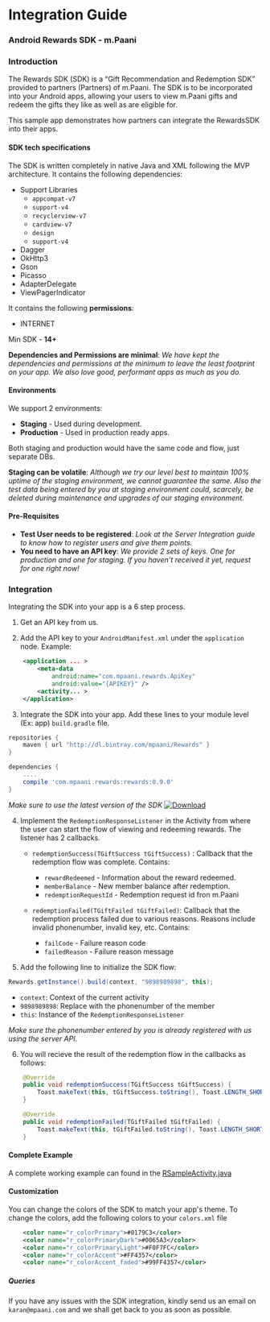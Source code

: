 # Integration Guide
### Android Rewards SDK - m.Paani

### Introduction
The Rewards SDK (SDK) is a “Gift Recommendation and Redemption SDK” provided to partners (Partners) of m.Paani. The SDK is to be incorporated into your Android apps, allowing your users to view m.Paani gifts and redeem the gifts they like as well as are eligible for. 

This sample app demonstrates how partners can integrate the RewardsSDK into their apps.

#### SDK tech specifications
The SDK is written completely in native Java and XML following the MVP architecture.
It contains the following dependencies:
 - Support Libraries
    - `appcompat-v7`
    - `support-v4`
    - `recyclerview-v7`
    - `cardview-v7`
    - `design`
    - `support-v4`
 - Dagger
 - OkHttp3
 - Gson
 - Picasso
 - AdapterDelegate
 - ViewPagerIndicator

 It contains the following **permissions**:
 - INTERNET

Min SDK - **14+** 


**Dependencies and Permissions are minimal**: *We have kept the dependencies and permissions at the minimum to leave the least footprint on your app. We also love good, performant apps as much as you do.*

#### Environments
We support 2 environments:
 - **Staging** - Used during development.
 - **Production** - Used in production ready apps.

Both staging and production would have the same code and flow, just separate DBs.

**Staging can be volatile**: *Although we try our level best to maintain 100% uptime of the staging environment, we cannot guarantee the same. Also the test data being entered by you at staging environment could, scarcely, be deleted during maintenance and upgrades of our staging environment.*

#### Pre-Requisites

 - **Test User needs to be registered**: *Look at the Server Integration guide to know how to register users and give them points.*
 - **You need to have an API key**:  *We provide 2 sets of keys. One for production and one for staging. If you haven’t received it yet, request for one right now!*

### Integration
Integrating the SDK into your app is a 6 step process.

1. Get an API key from us.

2. Add the API key to your `AndroidManifest.xml` under the `application ` node.
Example:
``` xml
    <application ... >
        <meta-data
            android:name="com.mpaani.rewards.ApiKey"
            android:value="{APIKEY}" />
        <activity... >
    </application>
```

3. Integrate the SDK into your app.
Add these lines to your module level (Ex: app) `build.gradle` file.
```gradle
repositories {
    maven { url "http://dl.bintray.com/mpaani/Rewards" }
}
```


```gradle
dependencies {
	....
	compile 'com.mpaani.rewards:rewards:0.9.0'
}
```
*Make sure to use the latest version of the SDK*
 [ ![Download](https://api.bintray.com/packages/mpaani/Rewards/rewards/images/download.svg) ](https://bintray.com/mpaani/Rewards/rewards/_latestVersion)

4. Implement the `RedemptionResponseListener` in the Activity from where the user can start the flow of viewing and redeeming rewards. The listener has 2 callbacks.

    - `redemptionSuccess(TGiftSuccess tGiftSuccess)` : Callback that the redemption flow was complete. Contains:
     	- `rewardRedeemed` - Information about the reward redeemed.
        - `memberBalance` - New member balance after redemption.
        - `redemptionRequestId` - Redemption request id fron m.Paani

    - `redemptionFailed(TGiftFailed tGiftFailed)`: Callback that the redemption process failed due to various reasons. Reasons include invalid phonenumber, invalid key, etc. Contains:
       - `failCode` - Failure reason code
       - `failedReason` - Failure reason message

5. Add the following line to initialize the SDK flow:
```java
Rewards.getInstance().build(context, "9898989898", this);
```
 - `context`: Context of the current activity
 - `9898989898`: Replace with the phonenumber of the member
 - `this`: Instance of the `RedemptionResponseListener`

*Make sure the phonenumber entered by you is already registered with us using the server API.*

6. You will recieve the result of the redemption flow in the callbacks as follows:
```java
    @Override
    public void redemptionSuccess(TGiftSuccess tGiftSuccess) {
        Toast.makeText(this, tGiftSuccess.toString(), Toast.LENGTH_SHORT).show();
    }

    @Override
    public void redemptionFailed(TGiftFailed tGiftFailed) {
        Toast.makeText(this, tGiftFailed.toString(), Toast.LENGTH_SHORT).show();
    }
```


#### Complete Example

A complete working example can found in the [RSampleActivity.java](https://github.com/mpaani/RewardsSDK-Sample/blob/master/app/src/main/java/com/mpaani/rsample/RSampleActivity.java)


#### Customization
You can change the colors of the SDK to match your app's theme. To change the colors, add the following colors to your `colors.xml` file
```xml
    <color name="r_colorPrimary">#0179C3</color>
    <color name="r_colorPrimaryDark">#0065A3</color>
    <color name="r_colorPrimaryLight">#F0F7FC</color>
    <color name="r_colorAccent">#FF4357</color>
    <color name="r_colorAccent_faded">#99FF4357</color>
```

##### Queries
If you have any issues with the SDK integration, kindly send us an email on `karan@mpaani.com` and we shall get back to you as soon as possible.